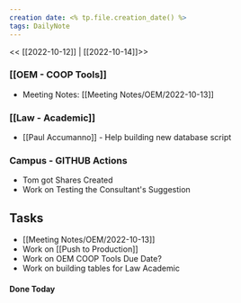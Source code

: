```yaml
---
creation date: <% tp.file.creation_date() %>
tags: DailyNote 
---
```

<< [[2022-10-12]] | [[2022-10-14]]>>

### [[OEM - COOP Tools]]
* Meeting Notes:  [[Meeting Notes/OEM/2022-10-13]] 

### [[Law - Academic]]
* [[Paul Accumanno]] - Help building new database script 

### Campus - GITHUB Actions 
* Tom got Shares Created 
* Work on Testing the Consultant's Suggestion

## Tasks

* [[Meeting Notes/OEM/2022-10-13]]
* Work on [[Push to Production]]
* Work on OEM COOP Tools Due Date?
* Work on building tables for Law Academic

#### Done Today

